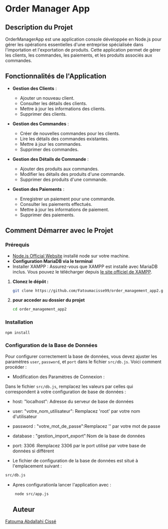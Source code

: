 # Order Manager App

## Description du Projet

OrderManagerApp est une application console développée en Node.js pour gérer les opérations essentielles d'une entreprise spécialisée dans l'importation et l'exportation de produits. Cette application permet de gérer les clients, les commandes, les paiements, et les produits associés aux commandes.

## Fonctionnalités de l'Application

- **Gestion des Clients** :

  - Ajouter un nouveau client.
  - Consulter les détails des clients.
  - Mettre à jour les informations des clients.
  - Supprimer des clients.

- **Gestion des Commandes** :

  - Créer de nouvelles commandes pour les clients.
  - Lire les détails des commandes existantes.
  - Mettre à jour les commandes.
  - Supprimer des commandes.

- **Gestion des Détails de Commande** :

  - Ajouter des produits aux commandes.
  - Modifier les détails des produits d'une commande.
  - Supprimer des produits d'une commande.

- **Gestion des Paiements** :
  - Enregistrer un paiement pour une commande.
  - Consulter les paiements effectués.
  - Mettre à jour les informations de paiement.
  - Supprimer des paiements.

## Comment Démarrer avec le Projet

### Prérequis

- [Node.js Official Website](https://nodejs.org/) installé node sur votre machine.
- **Configuration MariaDB via le terminal**
- Installer XAMPP : Assurez-vous que XAMPP est installé avec MariaDB inclus. Vous pouvez le télécharger depuis [le site officiel de XAMPP](https://www.apachefriends.org/index.html).

1. **Clonez le dépôt :**

   ```bash
   git clone https://github.com/Fatoumacisse99/order_management_app2.git
   ```

2. **pour acceder au dossier du projet**
   ```bash
   cd order_management_app2
   ```

### Installation

```bash
npm install
```

### Configuration de la Base de Données

Pour configurer correctement la base de données, vous devez ajuster les paramètres `user`, `password`, et `port` dans le fichier `src/db.js`. Voici comment procéder :

- Modification des Paramètres de Connexion :

Dans le fichier `src/db.js`, remplacez les valeurs par celles qui correspondent à votre configuration de base de données :



  - host: "localhost": Adresse du serveur de base de données
  - user: "votre_nom_utilisateur": Remplacez 'root' par votre nom d'utilisateur
  - password : "votre_mot_de_passe":Remplacez '' par votre mot de passe
  - database : "gestion_import_export":Nom de la base de données
  - port: 3306 :Remplacez 3306 par le port utilisé par votre base de données si différent





- Le fichier de configuration de la base de données est situé à l'emplacement suivant :

```bash
src/db.js
```

- Apres configurationla lancer l'application avec :

  ```bash
   node src/app.js
  ```

  ## Auteur

[Fatouma Abdallahi Cissé](https://github.com/Fatoumacisse99)
